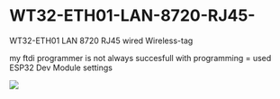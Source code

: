# WT32-ETH01-LAN-8720-RJ45-
WT32-ETH01 LAN 8720 RJ45 wired  Wireless-tag

my ftdi programmer is not always succesfull with programming = used ESP32 Dev Module settings

<img src="https://github.com/ldijkman/WT32-ETH01-LAN-8720-RJ45-/blob/main/wt32prog.jpg">
